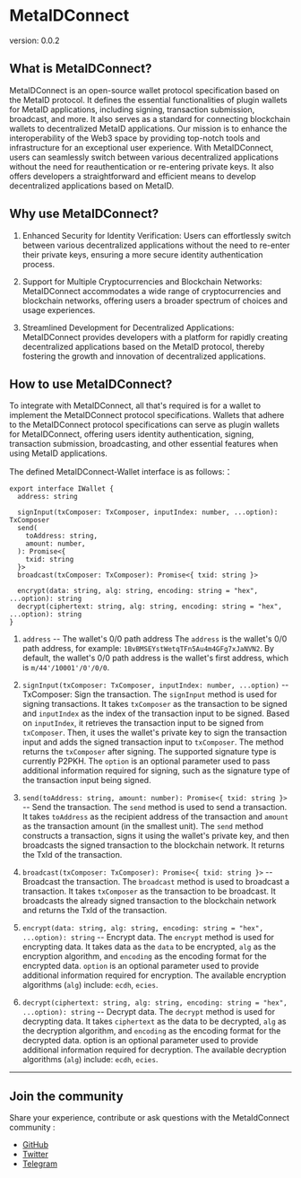 # MetaIDConnect

version: 0.0.2

## What is MetaIDConnect?

MetaIDConnect is an open-source wallet protocol specification based on the MetaID protocol. It defines the essential functionalities of plugin wallets for MetaID applications, including signing, transaction submission, broadcast, and more. It also serves as a standard for connecting blockchain wallets to decentralized MetaID applications. Our mission is to enhance the interoperability of the Web3 space by providing top-notch tools and infrastructure for an exceptional user experience. With MetaIDConnect, users can seamlessly switch between various decentralized applications without the need for reauthentication or re-entering private keys. It also offers developers a straightforward and efficient means to develop decentralized applications based on MetaID.

## Why use MetaIDConnect?
 
1. Enhanced Security for Identity Verification: Users can effortlessly switch between various decentralized applications without the need to re-enter their private keys, ensuring a more secure identity authentication process.

2. Support for Multiple Cryptocurrencies and Blockchain Networks: MetaIDConnect accommodates a wide range of cryptocurrencies and blockchain networks, offering users a broader spectrum of choices and usage experiences.

3. Streamlined Development for Decentralized Applications: MetaIDConnect provides developers with a platform for rapidly creating decentralized applications based on the MetaID protocol, thereby fostering the growth and innovation of decentralized applications.

## How to use MetaIDConnect?

To integrate with MetaIDConnect, all that's required is for a wallet to implement the MetaIDConnect protocol specifications. Wallets that adhere to the MetaIDConnect protocol specifications can serve as plugin wallets for MetaIDConnect, offering users identity authentication, signing, transaction submission, broadcasting, and other essential features when using MetaID applications.

The defined MetaIDConnect-Wallet interface is as follows:：
```
export interface IWallet {
  address: string

  signInput(txComposer: TxComposer, inputIndex: number, ...option): TxComposer
  send(
    toAddress: string,
    amount: number,
  ): Promise<{
    txid: string
  }>
  broadcast(txComposer: TxComposer): Promise<{ txid: string }>
  
  encrypt(data: string, alg: string, encoding: string = "hex", ...option): string
  decrypt(ciphertext: string, alg: string, encoding: string = "hex", ...option): string
}
```

1. `address`  --  The wallet's 0/0 path address
The `address` is the wallet's 0/0 path address, for example: `1BvBMSEYstWetqTFn5Au4m4GFg7xJaNVN2`. By default, the wallet's 0/0 path address is the wallet's first address, which is `m/44'/10001'/0'/0/0`.

2. `signInput(txComposer: TxComposer, inputIndex: number, ...option)`  --  TxComposer: Sign the transaction.
The `signInput` method is used for signing transactions. It takes `txComposer` as the transaction to be signed and `inputIndex` as the index of the transaction input to be signed. Based on `inputIndex`, it retrieves the transaction input to be signed from `txComposer`. Then, it uses the wallet's private key to sign the transaction input and adds the signed transaction input to `txComposer`. The method returns the `txComposer` after signing. The supported signature type is currently P2PKH. The `option` is an optional parameter used to pass additional information required for signing, such as the signature type of the transaction input being signed.

3. `send(toAddress: string, amount: number): Promise<{ txid: string }>`  --  Send the transaction.
The `send` method is used to send a transaction. It takes `toAddress` as the recipient address of the transaction and `amount` as the transaction amount (in the smallest unit). The `send` method constructs a transaction, signs it using the wallet's private key, and then broadcasts the signed transaction to the blockchain network. It returns the TxId of the transaction.

4. `broadcast(txComposer: TxComposer): Promise<{ txid: string }>`  --  Broadcast the transaction.
The `broadcast` method is used to broadcast a transaction. It takes `txComposer` as the transaction to be broadcast. It broadcasts the already signed transaction to the blockchain network and returns the TxId of the transaction.

5. `encrypt(data: string, alg: string, encoding: string = "hex", ...option): string`  --  Encrypt data.
The `encrypt` method is used for encrypting data. It takes data as the `data` to be encrypted, `alg` as the encryption algorithm, and `encoding` as the encoding format for the encrypted data. `option` is an optional parameter used to provide additional information required for encryption.
The available encryption algorithms (`alg`) include: `ecdh`, `ecies`.

6. `decrypt(ciphertext: string, alg: string, encoding: string = "hex", ...option): string`  --  Decrypt data.
The `decrypt` method is used for decrypting data. It takes `ciphertext` as the data to be decrypted, `alg` as the decryption algorithm, and `encoding` as the encoding format for the decrypted data. option is an optional parameter used to provide additional information required for decryption.
The available decryption algorithms (`alg`) include: `ecdh`, `ecies`.

---

## Join the community

Share your experience, contribute or ask questions with the MetaIdConnect community :
- [GitHub](https://github.com/MetaID-Labs)
- [Twitter](https://twitter.com/MetaIDio)
- [Telegram](t.me/metaidglobal)
